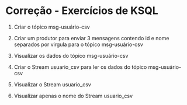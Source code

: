 # Correção - Exercícios de KSQL

1. Criar o tópico msg-usuário-csv

2. Criar um produtor para enviar 3 mensagens contendo id e nome separados por virgula para o tópico msg-usuário-csv

3. Visualizar os dados do tópico msg-usuário-csv

4. Criar o Stream usuario_csv para ler os dados do tópico msg-usuário-csv

5. Visualizar o Stream usuario_csv

6. Visualizar apenas o nome do Stream usuario_csv
